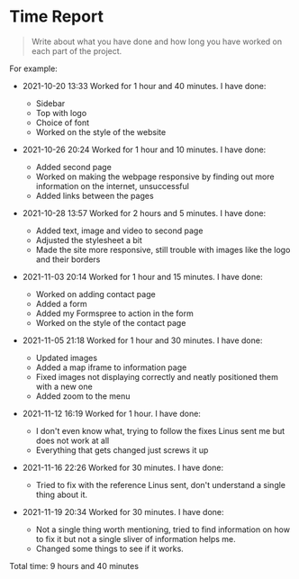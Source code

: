 # Time Report

> Write about what you have done and how long you have worked on each part of the project.

For example: 

- 2021-10-20 13:33 Worked for 1 hour and 40 minutes. I have done:
  - Sidebar
  - Top with logo
  - Choice of font
  - Worked on the style of the website

- 2021-10-26 20:24 Worked for 1 hour and 10 minutes. I have done:
  - Added second page
  - Worked on making the webpage responsive by finding out more information on the internet, unsuccessful
  - Added links between the pages

- 2021-10-28 13:57 Worked for 2 hours and 5 minutes. I have done:
  - Added text, image and video to second page
  - Adjusted the stylesheet a bit
  - Made the site more responsive, still trouble with images like the logo and their borders

- 2021-11-03 20:14 Worked for 1 hour and 15 minutes. I have done:
  - Worked on adding contact page
  - Added a form
  - Added my Formspree to action in the form
  - Worked on the style of the contact page

- 2021-11-05 21:18 Worked for 1 hour and 30 minutes. I have done:
  - Updated images
  - Added a map iframe to information page
  - Fixed images not displaying correctly and neatly positioned them with a new one
  - Added zoom to the menu
 
- 2021-11-12 16:19 Worked for 1 hour. I have done:
  - I don't even know what, trying to follow the fixes Linus sent me but does not work at all
  - Everything that gets changed just screws it up

- 2021-11-16 22:26 Worked for 30 minutes. I have done:
  - Tried to fix with the reference Linus sent, don't understand a single thing about it.

- 2021-11-19 20:34 Worked for 30 minutes. I have done:
  - Not a single thing worth mentioning, tried to find information on how to fix it but not a single sliver of information helps me.
  - Changed some things to see if it works.

Total time: 9 hours and 40 minutes
